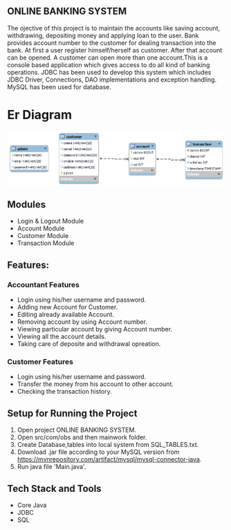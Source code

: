 
                                                                
## ONLINE BANKING SYSTEM 


The ojective of this project is to maintain the accounts like saving account, withdrawing, depositing money and applying loan to the user.
Bank provides account number to the customer for dealing transaction into the bank. At first a user register himself/herself as customer. 
After that account can be opened. A customer  can open more than one account.This is a console based application which gives access to do all kind of banking operations. JDBC has been used to develop this system which includes JDBC Driver, Connections, DAO implementations and exception handling. MySQL has been used for database.
<h1>Er Diagram</h1>
<img align = center src="https://github.com/rawatshubham1645/Online-Bank-Management-System/blob/main/online_bank_system/src/com/masai/tablePhoto/Online%20baking%20system%20png.png"/>

## Modules
- Login & Logout Module
- Account Module
- Customer Module
- Transaction Module

## Features:
 ### Accountant Features
- Login using his/her username and password.
- Adding new Account for Customer.
- Editing already available Account.
- Removing account by using Account number.
- Viewing particular account by giving Account number.
- Viewing all the account details.
- Taking care of deposite and withdrawal opreation.


 ### Customer Features
- Login using his/her username and password.
- Transfer the money from his account to other account.
- Checking the transaction history.

## Setup for Running the Project
   
1. Open project ONLINE BANKING SYSTEM.
2. Open src/com/obs and then mainwork folder.
3. Create Database,tables into local system from SQL_TABLES.txt.
4. Download .jar file according to your MySQL version from https://mvnrepository.com/artifact/mysql/mysql-connector-java.
5. Run java file 'Main.java'.
## Tech Stack and Tools
- Core Java
- JDBC
- SQL



